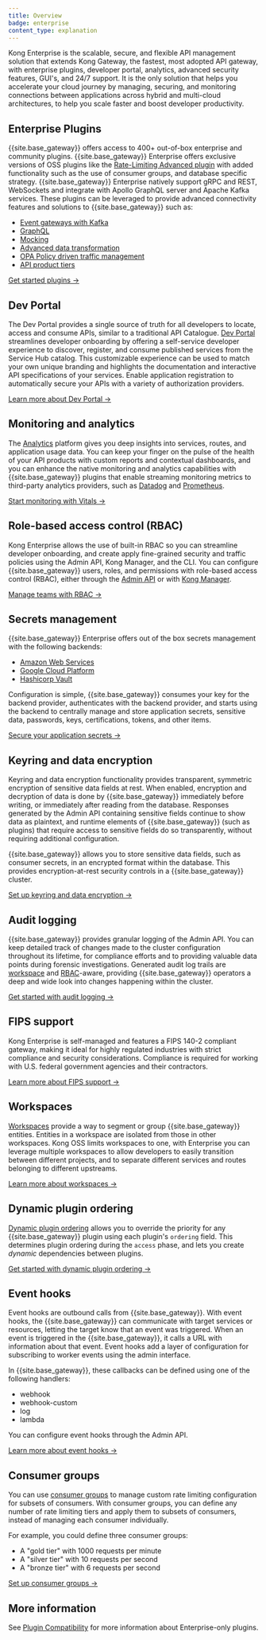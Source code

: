 ```yaml
---
title: Overview
badge: enterprise
content_type: explanation
---
```


Kong Enterprise is the scalable, secure, and flexible API management solution that extends Kong Gateway, the fastest, most adopted API gateway, with enterprise plugins, developer portal, analytics, advanced security features, GUI's, and 24/7 support. It is the only solution that helps you accelerate your cloud journey by managing, securing, and monitoring connections between applications across hybrid and multi-cloud architectures, to help you scale faster and boost developer productivity. 

## Enterprise Plugins

{{site.base_gateway}} offers access to 400+ out-of-box enterprise and community plugins. {{site.base_gateway}} Enterprise offers exclusive versions of OSS plugins like the [Rate-Limiting Advanced plugin](hub/kong-inc/rate-limiting-advanced/) with added functionality such as the use of consumer groups, and database specific strategy. {{site.base_gateway}} Enterprise natively support gRPC and REST, WebSockets and integrate with Apollo GraphQL server and Apache Kafka services. These plugins can be leveraged to provide advanced connectivity features and solutions to {{site.base_gateway}} such as:

* [Event gateways with Kafka](/hub/kong-inc/kafka-upstream/)
* [GraphQL](/hub/kong-inc/graphql-proxy-cache-advanced/)
* [Mocking](/hub/kong-inc/mocking/)
* [Advanced data transformation](/hub/kong-inc/jq/)
* [OPA Policy driven traffic management](/hub/kong-inc/opa/)
* [API product tiers](/gateway/{{page.kong_version}}/admin-api/consumer-groups/reference/#main)

[Get started plugins &rarr;](/hub/)

## Dev Portal

The Dev Portal provides a single source of truth for all developers to locate, access and consume APIs, similar to a traditional API Catalogue. [Dev Portal](/gateway/{{page.kong_version}}/kong-enterprise/dev-portal/) streamlines developer onboarding by offering a self-service developer experience to discover, register, and consume published services from the Service Hub catalog. This customizable experience can be used to match your own unique branding and highlights the documentation and interactive API specifications of your services. Enable application registration to automatically secure your APIs with a variety of authorization providers.

[Learn more about Dev Portal &rarr;](/gateway/{{page.kong_version}}/kong-enterprise/dev-portal/)

## Monitoring and analytics

The [Analytics](/gateway/{{page.kong_version}}/kong-enterprise/analytics/) platform gives you deep insights into services, routes, and application usage data. You can keep your finger on the pulse of the health of your API products with custom reports and contextual dashboards, and you can enhance the native monitoring and analytics capabilities with {{site.base_gateway}} plugins that enable streaming monitoring metrics to third-party analytics providers, such as [Datadog](/hub/kong-inc/datadog/) and [Prometheus](/hub/kong-inc/prometheus/).

[Start monitoring with Vitals &rarr;](/gateway/{{page.kong_version}}/kong-enterprise/analytics/)

## Role-based access control (RBAC)

Kong Enterprise allows the use of built-in RBAC so you can streamline developer onboarding, and create apply fine-grained security and traffic policies using the Admin API, Kong Manager, and the CLI.
You can configure {{site.base_gateway}} users, roles, and permissions with role-based access control (RBAC), either through the [Admin API](/gateway/{{page.kong_version}}/admin-api/rbac/reference/) or with [Kong Manager](/gateway/{{page.kong_version}}/kong-manager/auth/rbac).

[Manage teams with RBAC &rarr;](/gateway/{{page.kong_version}}/kong-manager/auth/rbac)

## Secrets management

{{site.base_gateway}} Enterprise offers out of the box secrets management with the following backends: 

* [Amazon Web Services](/gateway/{{page.kong_version}}/kong-enterprise/secrets-management/backends/aws-sm/)
* [Google Cloud Platform](/gateway/{{page.kong_version}}/kong-enterprise/secrets-management/backends/gcp-sm/)
* [Hashicorp Vault](/gateway/{{page.kong_version}}/kong-enterprise/secrets-management/backends/hashicorp-vault/)

Configuration is simple, {{site.base_gateway}} consumes your key for the backend provider, authenticates with the backend provider, and starts using the backend to centrally manage and store application secrets, sensitive data, passwords, keys, certifications, tokens, and other items.

[Secure your application secrets &rarr;](/gateway/{{page.kong_version}}/kong-enterprise/secrets-management/)


## Keyring and data encryption

Keyring and data encryption functionality provides transparent, symmetric encryption of sensitive data fields at rest. When enabled, encryption and decryption of data is done by {{site.base_gateway}} immediately before writing, or immediately after reading from the database. Responses generated by the Admin API containing sensitive fields continue to show data as plaintext, and runtime elements of {{site.base_gateway}} (such as plugins) that require access to sensitive fields do so transparently, without requiring additional configuration.

{{site.base_gateway}} allows you to store sensitive data fields, such as consumer secrets, in an encrypted format within the database.
This provides encryption-at-rest security controls in a {{site.base_gateway}} cluster.

[Set up keyring and data encryption &rarr;](/gateway/{{page.kong_version}}/kong-enterprise/db-encryption/)

## Audit logging

{{site.base_gateway}} provides granular logging of the Admin API. You can keep detailed track of changes made to the
cluster configuration throughout its lifetime, for compliance efforts and to
providing valuable data points during forensic investigations. Generated audit
log trails are [workspace](/gateway/{{page.kong_version}}/admin-api/workspaces/reference) and [RBAC](/gateway/{{page.kong_version}}/admin-api/rbac/reference)-aware,
providing {{site.base_gateway}} operators a deep and wide look into changes happening within
the cluster.

[Get started with audit logging &rarr;](/gateway/{{page.kong_version}}/kong-enterprise/audit-log/)

## FIPS support

Kong Enterprise is self-managed and features a FIPS 140-2 compliant gateway, making it ideal for highly regulated industries with strict compliance and security considerations. 
Compliance is required for working with U.S. federal government agencies and their contractors.

[Learn more about FIPS support &rarr;](/gateway/{{page.kong_version}}/kong-enterprise/fips-support/)

## Workspaces

[Workspaces](/gateway/{{page.kong_version}}/kong-enterprise/workspaces/) provide a way to segment or group {{site.base_gateway}} entities. Entities in a workspace are isolated from those in other workspaces.
Kong OSS limits workspaces to one, with Enterprise you can leverage multiple workspaces to allow developers to easily transition between different projects, and to separate different services and routes belonging to different upstreams. 

[Learn more about workspaces &rarr;](/gateway/{{page.kong_version}}/kong-manager/workspaces/)

## Dynamic plugin ordering

[Dynamic plugin ordering](/gateway/{{page.kong_version}}/kong-enterprise/plugin-ordering/) allows you to override the priority for any {{site.base_gateway}} plugin using each plugin's `ordering` field. 
This determines plugin ordering during the `access` phase,
and lets you create _dynamic_ dependencies between plugins.

[Get started with dynamic plugin ordering &rarr;](/gateway/{{page.kong_version}}/kong-enterprise/plugin-ordering/)
## Event hooks

Event hooks are outbound calls from {{site.base_gateway}}. With event hooks, the {{site.base_gateway}} can communicate with target services or resources, letting the target know that an event was triggered. When an event is triggered in the {{site.base_gateway}}, it calls a URL with information about that event. Event hooks add a layer of configuration for subscribing to worker events using the admin interface. 

In {{site.base_gateway}}, these callbacks can be defined using one of the following handlers:

* webhook
* webhook-custom
* log
* lambda

You can configure event hooks through the Admin API.

[Learn more about event hooks &rarr;](/gateway/{{page.kong_version}}/admin-api/event-hooks/reference/)

## Consumer groups

You can use [consumer groups](/gateway/{{page.kong_version}}/admin-api/consumer-groups/reference/) to manage custom rate limiting configuration for subsets of consumers. With consumer groups, you can define any number of rate limiting tiers and
apply them to subsets of consumers, instead of managing each consumer
individually.

For example, you could define three consumer groups:
* A "gold tier" with 1000 requests per minute
* A "silver tier" with 10 requests per second
* A "bronze tier" with 6 requests per second

[Set up consumer groups &rarr;](/gateway/{{page.kong_version}}/admin-api/consumer-groups/reference/)

## More information

See [Plugin Compatibility](/hub/plugins/compatibility/) for more information about Enterprise-only plugins.
